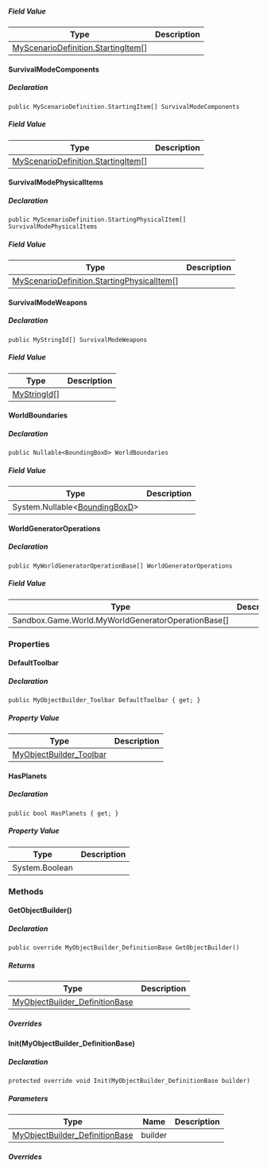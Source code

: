 ##### Field Value

| Type | Description |
| --- | --- |
| [MyScenarioDefinition.StartingItem](https://keensoftwarehouse.github.io/SpaceEngineersModAPI/api/Sandbox.Definitions.MyScenarioDefinition.StartingItem.html)\[\] |     |

#### SurvivalModeComponents

##### Declaration

```
public MyScenarioDefinition.StartingItem[] SurvivalModeComponents
```

##### Field Value

| Type | Description |
| --- | --- |
| [MyScenarioDefinition.StartingItem](https://keensoftwarehouse.github.io/SpaceEngineersModAPI/api/Sandbox.Definitions.MyScenarioDefinition.StartingItem.html)\[\] |     |

#### SurvivalModePhysicalItems

##### Declaration

```
public MyScenarioDefinition.StartingPhysicalItem[] SurvivalModePhysicalItems
```

##### Field Value

| Type | Description |
| --- | --- |
| [MyScenarioDefinition.StartingPhysicalItem](https://keensoftwarehouse.github.io/SpaceEngineersModAPI/api/Sandbox.Definitions.MyScenarioDefinition.StartingPhysicalItem.html)\[\] |     |

#### SurvivalModeWeapons

##### Declaration

```
public MyStringId[] SurvivalModeWeapons
```

##### Field Value

| Type | Description |
| --- | --- |
| [MyStringId](https://keensoftwarehouse.github.io/SpaceEngineersModAPI/api/VRage.Utils.MyStringId.html)\[\] |     |

#### WorldBoundaries

##### Declaration

```
public Nullable<BoundingBoxD> WorldBoundaries
```

##### Field Value

| Type | Description |
| --- | --- |
| System.Nullable<[BoundingBoxD](https://keensoftwarehouse.github.io/SpaceEngineersModAPI/api/VRageMath.BoundingBoxD.html)\> |     |

#### WorldGeneratorOperations

##### Declaration

```
public MyWorldGeneratorOperationBase[] WorldGeneratorOperations
```

##### Field Value

| Type | Description |
| --- | --- |
| Sandbox.Game.World.MyWorldGeneratorOperationBase\[\] |     |

### Properties

#### DefaultToolbar

##### Declaration

```
public MyObjectBuilder_Toolbar DefaultToolbar { get; }
```

##### Property Value

| Type | Description |
| --- | --- |
| [MyObjectBuilder\_Toolbar](https://keensoftwarehouse.github.io/SpaceEngineersModAPI/api/VRage.Game.MyObjectBuilder_Toolbar.html) |     |

#### HasPlanets

##### Declaration

```
public bool HasPlanets { get; }
```

##### Property Value

| Type | Description |
| --- | --- |
| System.Boolean |     |

### Methods

#### GetObjectBuilder()

##### Declaration

```
public override MyObjectBuilder_DefinitionBase GetObjectBuilder()
```

##### Returns

| Type | Description |
| --- | --- |
| [MyObjectBuilder\_DefinitionBase](https://keensoftwarehouse.github.io/SpaceEngineersModAPI/api/VRage.Game.MyObjectBuilder_DefinitionBase.html) |     |

##### Overrides

#### Init(MyObjectBuilder\_DefinitionBase)

##### Declaration

```
protected override void Init(MyObjectBuilder_DefinitionBase builder)
```

##### Parameters

| Type | Name | Description |
| --- | --- | --- |
| [MyObjectBuilder\_DefinitionBase](https://keensoftwarehouse.github.io/SpaceEngineersModAPI/api/VRage.Game.MyObjectBuilder_DefinitionBase.html) | builder |     |

##### Overrides
